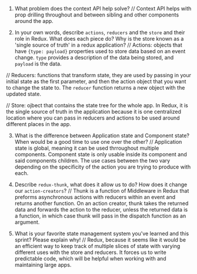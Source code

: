 1. What problem does the context API help solve?
// Context API helps with prop drilling throughout and between sibling and other components around the app. 

2. In your own words, describe `actions`, `reducers` and the `store` and their role in Redux. What does each piece do? Why is the store known as a 'single source of truth' in a redux application?
// Actions: objects that have `{type: payload}` properties used to store data based on an event change. `type` provides a description of the data being stored, and `payload` is the data.

// Reducers: functions that transform state, they are used by passing in your initial state as the first parameter, and then the action object that you want to change the state to. The `reducer` function returns a new object with the updated state. 

// Store: ojbect that contains the state tree for the whole app. In Redux, it is the single source of truth in the application because it is one centralized location where you can pass in reducers and actions to be used around different places in the app. 

3. What is the difference between Application state and Component state? When would be a good time to use one over the other?
// Application state is global, meaning it can be used thrroughout multiple components. Component state is only usable inside its component and said components children. 
The use cases between the two vary depending on the specificity of the action you are trying to produce with each.  

4. Describe `redux-thunk`, what does it allow us to do? How does it change our `action-creators`?
// Thunk is a function of Middleware in Redux that preforms asynchronous actions with reducers within an event and returns another function. On an action creator, thunk takes the returned data and forwards the action to the reducer, unless the returned data is a function, in which case thunk will pass in the dispatch function as an argument. 

5. What is your favorite state management system you've learned and this sprint? Please explain why!
// Redux, because it seems like it would be an efficient way to keep track of multiple slices of state with varying different uses with the store and reducers. It forces us to write predictable code, which will be helpful when working with and maintaining large apps. 
